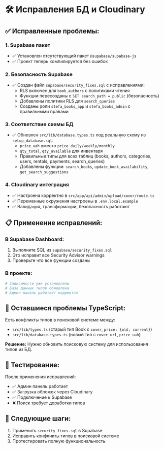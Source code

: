 # 🛠️ Исправления БД и Cloudinary

## ✅ **Исправленные проблемы:**

### 1. **Supabase пакет**
- ✅ Установлен отсутствующий пакет `@supabase/supabase-js`
- ✅ Проект теперь компилируется без ошибок

### 2. **Безопасность Supabase** 
- ✅ Создан файл `supabase/security_fixes.sql` с исправлениями:
  - RLS включен для `book_authors` с политиками чтения
  - Функции пересозданы с `SET search_path = public` (безопасность)
  - Добавлены политики RLS для `search_queries`  
  - Созданы роли `stefa_books_app` и `stefa_books_admin` с правильными правами

### 3. **Соответствие схемы БД**
- ✅ Обновлен `src/lib/database.types.ts` под реальную схему из `setup_database.sql`:
  - `price_uah` вместо `price_daily/weekly/monthly`
  - `qty_total`, `qty_available` для инвентаря
  - Правильные типы для всех таблиц (books, authors, categories, users, rentals, payments, search_queries)
  - Добавлены функции: `search_books`, `update_book_availability`, `get_search_suggestions`

### 4. **Cloudinary интеграция**
- ✅ Настроена корректно в `src/app/api/admin/upload/cover/route.ts`
- ✅ Переменные окружения настроены в `.env.local.example`
- ✅ Валидация, трансформации, безопасность работают

## 📋 **Применение исправлений:**

### В Supabase Dashboard:
1. Выполните SQL из `supabase/security_fixes.sql`
2. Это исправит все Security Advisor warnings
3. Проверьте что все функции созданы

### В проекте:
```bash
# Зависимости уже установлены
# База данных типов обновлена
# Админ панель работает корректно
```

## 🚨 **Оставшиеся проблемы TypeScript:**

Есть конфликты типов в поисковой системе между:
- `src/lib/types.ts` (старый тип Book с `cover`, `price: {old, current}`)
- `src/lib/database.types.ts` (новый тип с `cover_url`, `price_uah`)

**Решение:** Нужно обновить поисковую систему для использования типов из БД.

## 🧪 **Тестирование:**

После применения исправлений:
- ✅ Админ панель работает 
- ✅ Загрузка обложек через Cloudinary
- ✅ Подключение к Supabase
- ❌ Поиск требует доработки типов

## 📄 **Следующие шаги:**

1. Применить `security_fixes.sql` в Supabase
2. Исправить конфликты типов в поисковой системе  
3. Протестировать полную функциональность